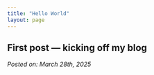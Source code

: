 ```yaml
---
title: "Hello World"
layout: page
---
```

First post — kicking off my blog
---
*Posted on: March 28th, 2025*
